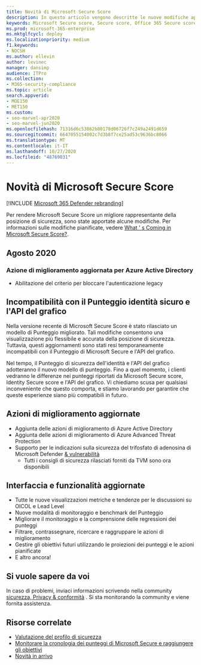 ```yaml
---
title: Novità di Microsoft Secure Score
description: In questo articolo vengono descritte le nuove modifiche apportate a Microsoft Secure score nel centro sicurezza Microsoft 365.
keywords: Microsoft Secure score, Secure score, Office 365 Secure score, Microsoft Security score, Microsoft 365 Security Center
ms.prod: microsoft-365-enterprise
ms.mktglfcycl: deploy
ms.localizationpriority: medium
f1.keywords:
- NOCSH
ms.author: ellevin
author: levinec
manager: dansimp
audience: ITPro
ms.collection:
- M365-security-compliance
ms.topic: article
search.appverid:
- MOE150
- MET150
ms.custom:
- seo-marvel-apr2020
- seo-marvel-jun2020
ms.openlocfilehash: 71316d6c53862b80178d06726f7c249a2491d659
ms.sourcegitcommit: 6647055154002c7d3b8f7ce25ad53c9636bc8066
ms.translationtype: MT
ms.contentlocale: it-IT
ms.lasthandoff: 10/27/2020
ms.locfileid: "48769031"
---
```

# <a name="whats-new-in-microsoft-secure-score"></a>Novità di Microsoft Secure Score

[!INCLUDE [Microsoft 365 Defender rebranding](../includes/microsoft-defender.md)]

Per rendere Microsoft Secure Score un migliore rappresentante della posizione di sicurezza, sono state apportate alcune modifiche. Per informazioni sulle modifiche pianificate, vedere [What ' s Coming in Microsoft Secure Score?](microsoft-secure-score-whats-coming.md).

## <a name="august-2020"></a>Agosto 2020

### <a name="updated-improvement-action-for-azure-active-directory"></a>Azione di miglioramento aggiornata per Azure Active Directory

- Abilitazione del criterio per bloccare l'autenticazione legacy

## <a name="incompatibility-with-identity-secure-score-and-graph-api"></a>Incompatibilità con il Punteggio identità sicuro e l'API del grafico

Nella versione recente di Microsoft Secure Score è stato rilasciato un modello di Punteggio migliorato. Tali modifiche consentono una visualizzazione più flessibile e accurata della posizione di sicurezza. Tuttavia, questi aggiornamenti sono stati resi temporaneamente incompatibili con il Punteggio di Microsoft Secure e l'API del grafico.

Nel tempo, il Punteggio di sicurezza dell'identità e l'API del grafico adotteranno il nuovo modello di punteggio. Fino a quel momento, i clienti vedranno le differenze nei punteggi riportati da Microsoft Secure score, Identity Secure score e l'API del grafico. Vi chiediamo scusa per qualsiasi inconveniente che questo comporta, e stiamo lavorando per garantire che queste esperienze siano più compatibili in futuro.

## <a name="updated-improvement-actions"></a>Azioni di miglioramento aggiornate

- Aggiunta delle azioni di miglioramento di Azure Active Directory
- Aggiunta delle azioni di miglioramento di Azure Advanced Threat Protection
- Supporto per le indicazioni sulla sicurezza del trifosfato di adenosina di Microsoft Defender [& vulnerabilità](https://docs.microsoft.com/windows/security/threat-protection/microsoft-defender-atp/next-gen-threat-and-vuln-mgt)
    - Tutti i consigli di sicurezza rilasciati forniti da TVM sono ora disponibili

## <a name="updated-interface-and-functionality"></a>Interfaccia e funzionalità aggiornate

* Tutte le nuove visualizzazioni metriche e tendenze per le discussioni su OICOL e Lead Level
* Nuove modalità di monitoraggio e benchmark del Punteggio
* Migliorare il monitoraggio e la comprensione delle regressioni dei punteggi
* Filtrare, contrassegnare, ricercare e raggruppare le azioni di miglioramento
* Gestire gli obiettivi futuri utilizzando le proiezioni dei punteggi e le azioni pianificate
* E altro ancora!

## <a name="we-want-to-hear-from-you"></a>Si vuole sapere da voi

In caso di problemi, inviaci informazioni scrivendo nella community [sicurezza, Privacy & conformità](https://techcommunity.microsoft.com/t5/Security-Privacy-Compliance/bd-p/security_privacy) . Si sta monitorando la community e viene fornita assistenza.

## <a name="related-resources"></a>Risorse correlate

- [Valutazione del profilo di sicurezza](microsoft-secure-score-improvement-actions.md)
- [Monitorare la cronologia dei punteggi di Microsoft Secure e raggiungere gli obiettivi](microsoft-secure-score-history-metrics-trends.md)
- [Novità in arrivo](microsoft-secure-score-whats-coming.md)
